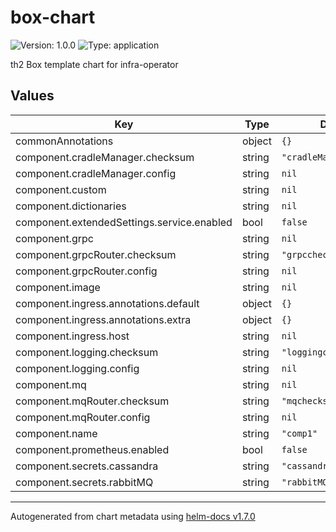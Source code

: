 # box-chart

![Version: 1.0.0](https://img.shields.io/badge/Version-1.0.0-informational?style=flat-square) ![Type: application](https://img.shields.io/badge/Type-application-informational?style=flat-square)

th2 Box template chart for infra-operator

## Values

| Key | Type | Default | Description |
|-----|------|---------|-------------|
| commonAnnotations | object | `{}` |  |
| component.cradleManager.checksum | string | `"cradleMangerchecksum"` |  |
| component.cradleManager.config | string | `nil` |  |
| component.custom | string | `nil` |  |
| component.dictionaries | string | `nil` |  |
| component.extendedSettings.service.enabled | bool | `false` |  |
| component.grpc | string | `nil` |  |
| component.grpcRouter.checksum | string | `"grpcchecksum"` |  |
| component.grpcRouter.config | string | `nil` |  |
| component.image | string | `nil` |  |
| component.ingress.annotations.default | object | `{}` |  |
| component.ingress.annotations.extra | object | `{}` |  |
| component.ingress.host | string | `nil` |  |
| component.logging.checksum | string | `"loggingchecksum"` |  |
| component.logging.config | string | `nil` |  |
| component.mq | string | `nil` |  |
| component.mqRouter.checksum | string | `"mqchecksum"` |  |
| component.mqRouter.config | string | `nil` |  |
| component.name | string | `"comp1"` |  |
| component.prometheus.enabled | bool | `false` |  |
| component.secrets.cassandra | string | `"cassandra"` |  |
| component.secrets.rabbitMQ | string | `"rabbitMQ"` |  |

----------------------------------------------
Autogenerated from chart metadata using [helm-docs v1.7.0](https://github.com/norwoodj/helm-docs/releases/v1.7.0)
